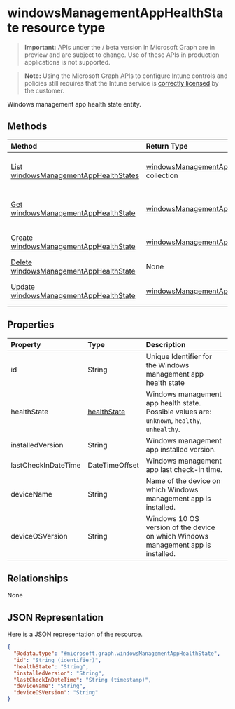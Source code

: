 ﻿# windowsManagementAppHealthState resource type

> **Important:** APIs under the / beta version in Microsoft Graph are in preview and are subject to change. Use of these APIs in production applications is not supported.

> **Note:** Using the Microsoft Graph APIs to configure Intune controls and policies still requires that the Intune service is [correctly licensed](https://go.microsoft.com/fwlink/?linkid=839381) by the customer.

Windows management app health state entity.
## Methods
|Method|Return Type|Description|
|:---|:---|:---|
|[List windowsManagementAppHealthStates](../api/intune_devices_windowsmanagementapphealthstate_list.md)|[windowsManagementAppHealthState](../resources/intune_devices_windowsmanagementapphealthstate.md) collection|List properties and relationships of the [windowsManagementAppHealthState](../resources/intune_devices_windowsmanagementapphealthstate.md) objects.|
|[Get windowsManagementAppHealthState](../api/intune_devices_windowsmanagementapphealthstate_get.md)|[windowsManagementAppHealthState](../resources/intune_devices_windowsmanagementapphealthstate.md)|Read properties and relationships of the [windowsManagementAppHealthState](../resources/intune_devices_windowsmanagementapphealthstate.md) object.|
|[Create windowsManagementAppHealthState](../api/intune_devices_windowsmanagementapphealthstate_create.md)|[windowsManagementAppHealthState](../resources/intune_devices_windowsmanagementapphealthstate.md)|Create a new [windowsManagementAppHealthState](../resources/intune_devices_windowsmanagementapphealthstate.md) object.|
|[Delete windowsManagementAppHealthState](../api/intune_devices_windowsmanagementapphealthstate_delete.md)|None|Deletes a [windowsManagementAppHealthState](../resources/intune_devices_windowsmanagementapphealthstate.md).|
|[Update windowsManagementAppHealthState](../api/intune_devices_windowsmanagementapphealthstate_update.md)|[windowsManagementAppHealthState](../resources/intune_devices_windowsmanagementapphealthstate.md)|Update the properties of a [windowsManagementAppHealthState](../resources/intune_devices_windowsmanagementapphealthstate.md) object.|

## Properties
|Property|Type|Description|
|:---|:---|:---|
|id|String|Unique Identifier for the Windows management app health state|
|healthState|[healthState](../resources/intune_devices_healthstate.md)|Windows management app health state. Possible values are: `unknown`, `healthy`, `unhealthy`.|
|installedVersion|String|Windows management app installed version.|
|lastCheckInDateTime|DateTimeOffset|Windows management app last check-in time.|
|deviceName|String|Name of the device on which Windows management app is installed.|
|deviceOSVersion|String|Windows 10 OS version of the device on which Windows management app is installed.|

## Relationships
None
## JSON Representation
Here is a JSON representation of the resource.
<!-- {
  "blockType": "resource",
  "keyProperty": "id",
  "@odata.type": "microsoft.graph.windowsManagementAppHealthState"
}
-->
``` json
{
  "@odata.type": "#microsoft.graph.windowsManagementAppHealthState",
  "id": "String (identifier)",
  "healthState": "String",
  "installedVersion": "String",
  "lastCheckInDateTime": "String (timestamp)",
  "deviceName": "String",
  "deviceOSVersion": "String"
}
```





